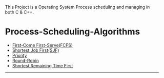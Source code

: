 This Project is a Operating System Process scheduling and managing in both C & C++.

Process-Scheduling-Algorithms
=============================

* [First-Come First-Serve(FCFS)](#FCFS_CPU_Scheduling.c)
* [Shortest Job First(SJF)](#Shorhest-Job-First(SJF))
* [Priority](#Priority)
* [Round-Robin](#Round-Robin)
* [Shortest Remaining Time First](#SRTF)

<hr>
